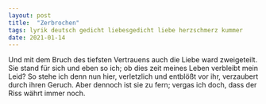 ```yaml
---
layout: post
title:  "Zerbrochen"
tags: lyrik deutsch gedicht liebesgedicht liebe herzschmerz kummer
date: 2021-01-14
---
```


Und mit dem Bruch des tiefsten Vertrauens
auch die Liebe ward zweigeteilt.
Sie stand für sich
und eben so ich;
ob dies zeit meines Leben verbleibt mein Leid?
So stehe ich denn nun hier,
verletzlich und entblößt vor ihr,
verzaubert durch ihren Geruch.
Aber dennoch ist sie zu fern;
vergas ich doch,
dass der Riss währt immer noch.
